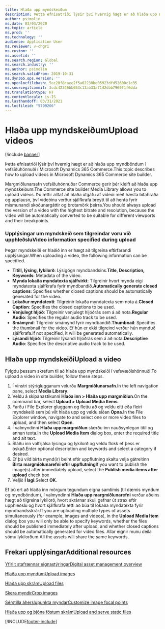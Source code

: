 ```yaml
---
title: Hlaða upp myndskeiðum
description: Þetta efnisatriði lýsir því hvernig hægt er að hlaða upp myndböndum í vefsíðuhönnuði í Microsoft Dynamics 365 Commerce.
author: psimolin
ms.date: 03/03/2020
ms.topic: article
ms.prod: ''
ms.technology: ''
audience: Application User
ms.reviewer: v-chgri
ms.custom: ''
ms.assetid: ''
ms.search.region: Global
ms.search.industry: ''
ms.author: psimolin
ms.search.validFrom: 2019-10-31
ms.dyn365.ops.version: ''
ms.openlocfilehash: 5ec20f8caee2f5a62230be05923dfd52600c1e35
ms.sourcegitcommit: 3cdc42346bb653c13ab33a7142dbb7969f1f6dda
ms.translationtype: HT
ms.contentlocale: is-IS
ms.lasthandoff: 03/31/2021
ms.locfileid: "5799206"
---
```

# <a name="upload-videos"></a><span data-ttu-id="1dc64-103">Hlaða upp myndskeiðum</span><span class="sxs-lookup"><span data-stu-id="1dc64-103">Upload videos</span></span>

[!include [banner](includes/banner.md)]

<span data-ttu-id="1dc64-104">Þetta efnisatriði lýsir því hvernig hægt er að hlaða upp myndböndum í vefsíðuhönnuði í Microsoft Dynamics 365 Commerce.</span><span class="sxs-lookup"><span data-stu-id="1dc64-104">This topic describes how to upload videos in Microsoft Dynamics 365 Commerce site builder.</span></span>

<span data-ttu-id="1dc64-105">Margmiðlunarsafn vefsíðuhönnuðar Commerce gerir þér kleift að hlaða upp myndskeiðum.</span><span class="sxs-lookup"><span data-stu-id="1dc64-105">The Commerce site builder Media Library allows you to upload videos.</span></span> <span data-ttu-id="1dc64-106">Þú ættir alltaf að hlaða útgáfu af vídeói með hæsta bitahraða og upplausn, því vídeóinu verður sjálfkrafa breytt til að henta fyrir mismunandi skoðunargáttir og brotamörk þeirra.</span><span class="sxs-lookup"><span data-stu-id="1dc64-106">You should always upload the version of a video with the highest bitrate and resolution, because the video will be automatically converted to be suitable for different viewports and their breakpoints.</span></span>

### <a name="video-information-specified-during-upload"></a><span data-ttu-id="1dc64-107">Upplýsingar um myndskeið sem tilgreindar voru við upphleðslu</span><span class="sxs-lookup"><span data-stu-id="1dc64-107">Video information specified during upload</span></span>

<span data-ttu-id="1dc64-108">Þegar myndskeiði er hlaðið inn er hægt að tilgreina eftirfarandi upplýsingar.</span><span class="sxs-lookup"><span data-stu-id="1dc64-108">When uploading a video, the following information can be specified.</span></span>

- <span data-ttu-id="1dc64-109">**Titill, lýsing, lykilorð**: Lýsigögn myndbandsins.</span><span class="sxs-lookup"><span data-stu-id="1dc64-109">**Title, Description, Keywords**: Metadata of the video.</span></span>
- <span data-ttu-id="1dc64-110">**Mynda lokaða myndatexta sjálfvirkt**: Tilgreinir hvort mynda eigi myndatexta sjálfkrafa fyrir myndbandið.</span><span class="sxs-lookup"><span data-stu-id="1dc64-110">**Automatically generate closed captions**: Specifies whether closed captions should be automatically generated for the video.</span></span>
- <span data-ttu-id="1dc64-111">**Lokaður myndatexti**: Tilgreinir lokaða myndatexta sem nota á.</span><span class="sxs-lookup"><span data-stu-id="1dc64-111">**Closed Caption**: Specifies the closed captions to be used.</span></span>
- <span data-ttu-id="1dc64-112">**Venjulegt hljóð**: Tilgreinir venjulegt hljóðrás sem á að nota.</span><span class="sxs-lookup"><span data-stu-id="1dc64-112">**Regular Audio**: Specifies the regular audio track to be used.</span></span>
- <span data-ttu-id="1dc64-113">**Smámynd**: Tilgreinir smámynd fyrir myndbandið.</span><span class="sxs-lookup"><span data-stu-id="1dc64-113">**Thumbnail**: Specifies the thumbnail for the video.</span></span> <span data-ttu-id="1dc64-114">Ef hún er ekki tilgreind verður hún mynduð sjálfkrafa.</span><span class="sxs-lookup"><span data-stu-id="1dc64-114">If not specified, it will be generated automatically.</span></span>
- <span data-ttu-id="1dc64-115">**Lýsandi hljóð**: Tilgreinir lýsandi hljóðrás sem á að nota.</span><span class="sxs-lookup"><span data-stu-id="1dc64-115">**Descriptive Audio**: Specifies the descriptive audio track to be used.</span></span>

## <a name="upload-a-video"></a><span data-ttu-id="1dc64-116">Hlaða upp myndskeiði</span><span class="sxs-lookup"><span data-stu-id="1dc64-116">Upload a video</span></span>

<span data-ttu-id="1dc64-117">Fylgdu þessum skrefum til að hlaða upp myndskeiði í vefsvæðishönnuði.</span><span class="sxs-lookup"><span data-stu-id="1dc64-117">To upload a video in site builder, follow these steps.</span></span>

1. <span data-ttu-id="1dc64-118">Í vinstri stýriglugganum velurðu **Margmiðlunarsafn**.</span><span class="sxs-lookup"><span data-stu-id="1dc64-118">In the left navigation pane, select **Media Library**.</span></span>
1. <span data-ttu-id="1dc64-119">Veldu á skipanastikunni **Hlaða inn \> Hlaða upp margmiðlun**.</span><span class="sxs-lookup"><span data-stu-id="1dc64-119">On the command bar, select **Upload \> Upload Media Items**.</span></span>
1. <span data-ttu-id="1dc64-120">Farðu í File Explorer gluggann og flettu að og veldu eitt eða fleiri myndskeið sem þú vilt hlaða upp og veldu síðan **Opna**.</span><span class="sxs-lookup"><span data-stu-id="1dc64-120">In the File Explorer window, navigate to and select one or more video files to upload, and then select **Open**.</span></span>
1. <span data-ttu-id="1dc64-121">Í valmyndinni **Hlaða upp margmiðlun** slærðu inn nauðsynlegan titil og annan texta.</span><span class="sxs-lookup"><span data-stu-id="1dc64-121">In the **Upload Media Item** dialog box, enter the required title and alt text.</span></span>
1. <span data-ttu-id="1dc64-122">Sláðu inn valfrjálsa lýsingu og lykilorð og veldu flokk ef þess er óskað.</span><span class="sxs-lookup"><span data-stu-id="1dc64-122">Enter optional description and keywords and select a category if desired.</span></span> 
1. <span data-ttu-id="1dc64-123">Ef þú vild birta mynd(ir) beint eftir uppflutning skaltu velja gátreitinn **Birta margmiðlunarefni eftir uppflutning**</span><span class="sxs-lookup"><span data-stu-id="1dc64-123">If you want to publish the image(s) after immediately upload, select the **Publish media items after upload** check box</span></span>
1. <span data-ttu-id="1dc64-124">Veljið **Í lagi**.</span><span class="sxs-lookup"><span data-stu-id="1dc64-124">Select **OK**.</span></span>

<span data-ttu-id="1dc64-125">Ef þú ert að hlaða inn mörgum tegundum eigna samtímis (til dæmis myndum og myndböndum), í valmyndinni **Hlaða upp margmiðlunarefni** verður aðeins hægt að tilgreina lykilorð, hvort skrárnar skuli gefnar út strax eftir upphleðslu og hvort sjálfkrafa ætti að búa til lokaða myndatexta fyrir myndbandsskrár.</span><span class="sxs-lookup"><span data-stu-id="1dc64-125">If you are uploading multiple types of assets simultaneously (for example, images and videos), in the **Upload Media Item** dialog box you will only be able to specify keywords, whether the files should be published immediately after upload, and whether closed captions should be automatically generated for video files.</span></span> <span data-ttu-id="1dc64-126">Allar eignir munu deila sömu lykilorðum.</span><span class="sxs-lookup"><span data-stu-id="1dc64-126">All the assets will share the same keywords.</span></span>

## <a name="additional-resources"></a><span data-ttu-id="1dc64-127">Frekari upplýsingar</span><span class="sxs-lookup"><span data-stu-id="1dc64-127">Additional resources</span></span>

[<span data-ttu-id="1dc64-128">Yfirlit stafrænnar eignastýringar</span><span class="sxs-lookup"><span data-stu-id="1dc64-128">Digital asset management overview</span></span>](dam-overview.md)

[<span data-ttu-id="1dc64-129">Hlaða upp myndum</span><span class="sxs-lookup"><span data-stu-id="1dc64-129">Upload images</span></span>](dam-upload-images.md)

[<span data-ttu-id="1dc64-130">Hlaða upp skrám</span><span class="sxs-lookup"><span data-stu-id="1dc64-130">Upload files</span></span>](dam-upload-files.md)

[<span data-ttu-id="1dc64-131">Skera myndir</span><span class="sxs-lookup"><span data-stu-id="1dc64-131">Crop images</span></span>](dam-crop-images.md)

[<span data-ttu-id="1dc64-132">Sérstilla áherslupunkta myndar</span><span class="sxs-lookup"><span data-stu-id="1dc64-132">Customize image focal points</span></span>](dam-custom-focal-point.md)

[<span data-ttu-id="1dc64-133">Hlaða upp og þjóna föstum skrám</span><span class="sxs-lookup"><span data-stu-id="1dc64-133">Upload and serve static files</span></span>](upload-serve-static-files.md)


[!INCLUDE[footer-include](../includes/footer-banner.md)]
